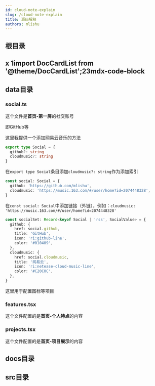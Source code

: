 ```yaml
---
id: cloud-note-explain
slug: /cloud-note-explain
title: 源码解释
authors: mlishu
---
```


## 根目录

## x 1import DocCardList from '@theme/DocCardList';2​3<DocCardList />mdx-code-block

## data目录

### social.ts

这个文件是**首页-第一屏**的社交账号

即GitHub等

这里我提供一个添加网易云音乐的方法

```ts
export type Social = {
  github?: string
  cloudmusic?: string
}
```

在`export type Social`条目添加`cloudmusic?: string`作为添加索引

```ts
const social: Social = {
  github: 'https://github.com/mlishu',
  cloudmusic: 'https://music.163.com/#/user/home?id=2074448328',
}
```

在`const social: Social`中添加链接（外链），例如：`cloudmusic: 'https://music.163.com/#/user/home?id=2074448328'`

```ts
const socialSet: Record<keyof Social | 'rss', SocialValue> = {
  github: {
    href: social.github,
    title: 'GitHub',
    icon: 'ri:github-line',
    color: '#010409',
  },
  cloudmusic: {
    href: social.cloudmusic,
    title: '网易云',
    icon: 'ri:netease-cloud-music-line',
    color: '#C20C0C',
  },
}
```

这里用于配置图标等项目

### features.tsx

这个文件配置的是**首页-个人特点**的内容

### projects.tsx

这个文件配置的是**首页-项目展示**的内容

## docs目录

## src目录
